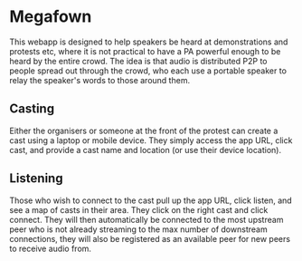 # Megafown
This webapp is designed to help speakers be heard at demonstrations and protests etc, where it is not practical to have a PA powerful enough to be heard by the entire crowd. The idea is that audio is distributed P2P to people spread out through the crowd, who each use a portable speaker to relay the speaker's words to those around them.

## Casting
Either the organisers or someone at the front of the protest can create a cast using a laptop or mobile device. They simply access the app URL, click cast, and provide a cast name and location (or use their device location).

## Listening
Those who wish to connect to the cast pull up the app URL, click listen, and see a map of casts in their area. They click on the right cast and click connect. They will then automatically be connected to the most upstream peer who is not already streaming to the max number of downstream connections, they will also be registered as an available peer for new peers to receive audio from.
